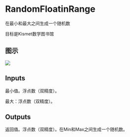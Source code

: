 # RandomFloatinRange

在最小和最大之间生成一个随机数

目标是Kismet数学图书馆

## 图示

![]($-20221218-19534095.png)

## Inputs

最小值。浮点数（双精度）。

最大：浮点数（双精度）。  

## Outputs

返回值。浮点数（双精度）。在Min和Max之间生成一个随机数。
